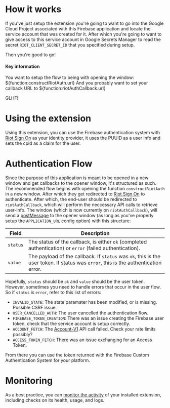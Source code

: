 # How it works

If you've just setup the extension you're going to want to go into the Google Cloud Project associated with this Firebase application and locate the service account that was created for it. After which you're going to want to give access to this service account in Google Secrets Manager to read the secret `RIOT_CLIENT_SECRET_ID` that you specified during setup. 

Then you're good to go! 
#### Key information
You want to setup the flow to being with opening the window: ${function:constructRiotAuth.url}
And you probably want to set your callback URL to ${function:riotAuthCallback.url}

GLHF!

# Using the extension

Using this extension, you can use the Firebase authentication system with [Riot Sign On](https://www.riotgames.com/en/DevRel/rso) as your identity provider, it uses the PUUID as a user info and sets the cpid as a claim for the user.

# Authentication Flow
Since the purpose of this application is meant to be opened in a new window and get callbacks to the opener window, it's structured as such. The recommended flow begins with opening the function `constructRiotAuth` in a new window. After which they get redirected to [Riot Sign On](https://www.riotgames.com/en/DevRel/rso) to authenticate. After which, the end-user should be redirected to `riotAuthCallback`, which will perform the neccessary API calls to retrieve user-info. The window (which is now currently on `riotAuthCallback`), will send a [postMessage](https://developer.mozilla.org/en-US/docs/Web/API/Window/postMessage) to the opener window (as long as you've properly setup the `APPLICATION_URL` config option) with this structure: 

| Field    | Description                                                                                                                          |
| -------- | ------------------------------------------------------------------------------------------------------------------------------------ |
| `status` | The status of the callback, is either `ok` (completed authentication) or `error` (failed authentication).                            |
| `value`  | The payload of the callback.  If `status` was `ok`, this is the user token. If status was `error`, this is the authentication error. |

Hopefully, `status` should be `ok` and `value` should be the user token. However, sometimes you need to handle errors that occur in the user flow. So if `status` is `error`, refer to this list of errors:
- `INVALID_STATE`: The state paramater has been modified, or is missing. Possible CSRF issue.
- `USER_CANCELLED_AUTH`: The user cancelled the authentication flow.
- `FIREBASE_TOKEN_CREATION`: There was an issue creating the Firebase user token, check that the service account is setup correctly.
- `ACCOUNT_FETCH`: The [Account-V1](https://developer.riotgames.com/apis#account-v1) API call failed. Check your rate limits possibly?
- `ACCESS_TOKEN_FETCH`: There was an issue exchanging for an Access Token.  

From there you can use the token returned with the Firebase Custom Authentication System for your platform. 

# Monitoring

As a best practice, you can [monitor the activity](https://firebase.google.com/docs/extensions/manage-installed-extensions#monitor) of your installed extension, including checks on its health, usage, and logs.
